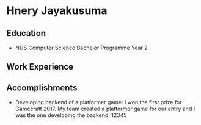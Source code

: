 # Hnery Jayakusuma

## Education

* NUS Computer Science Bachelor Programme Year 2

## Work Experience

## Accomplishments

* Developing backend of a platformer game: I won the first prize for Gamecraft 2017. My team created a platformer game for our entry and I was the one developing the backend. 12345
